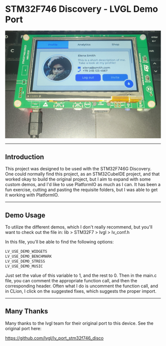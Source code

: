 # STM32F746 Discovery - LVGL Demo Port

![Alt Text](images/STM32F7_LVGL_cp.jpg)

---

## Introduction

This project was designed to be used with the STM32F746G Discovery. 
One could normally find this project, as an STM32CubeIDE project, 
and that worked okay to build the original project, but I aim to 
expand with some custom demos, and I'd like to use PlatformIO 
as much as I can. It has been a fun exercise, cutting and pasting 
the requisite folders, but I was able to get it working with 
PlatformIO. 

---

## Demo Usage

To utilize the different demos, which I don't really recommend, but 
you'll want to check out the file in: lib > STM32F7 > lvgl > lv_conf.h 

In this file, you'll be able to find the following options:

    LV_USE_DEMO_WIDGETS
    LV_USE_DEMO_BENCHMARK
    LV_USE_DEMO_STRESS
    LV_USE_DEMO_MUSIC

Just set the value of this variable to 1, and the rest to 0. Then in the 
main.c file, you can comment the appropriate function call, and then the 
corresponding header. Often what I do is uncomment the function call, and
in CLion, I click on the suggested fixes, which suggests the proper import.

---

## Many Thanks

Many thanks to the lvgl team for their original port to this device. 
See the original port here:

https://github.com/lvgl/lv_port_stm32f746_disco

